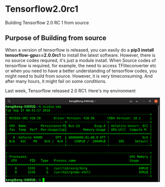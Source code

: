 # Tensorflow2.0rc1
Building Tensorflow 2.0 RC 1 from source

## Purpose of Building from source
When a version of tensorflow is released, you can easily do a **pip3 install tensorflow-gpu==2.0.0rc1** to install the latest software. However, there is no source codes required, it's just a module install.  When Source codes of tensorflow is required, for example, the need to access TFliteconverter etc or when you need to have a better understanding of tensorflow codes, you might need to build from source.  However, it is very timeconsuming.  And after many hours, it might fail on some conditions.

Last week, Tensorflow released 2.0 RC1.  Here's my environment

![NVIDIA version](nvidia-smi.png)

